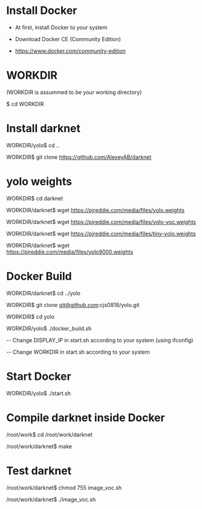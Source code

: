 # Install Docker
* At first, install Docker to your system

 * Download Docker CE (Community Edition)

  * https://www.docker.com/community-edition


# WORKDIR
(WORKDIR is assummed to be your working directory)

$ cd WORKDIR


# Install darknet
WORKDIR/yolo$ cd ..

WORKDIR$ git clone https://github.com/AlexeyAB/darknet


# yolo weights
WORKDIR$ cd darknet

WORKDIR/darknet$ wget https://pjreddie.com/media/files/yolo.weights

WORKDIR/darknet$ wget https://pjreddie.com/media/files/yolo-voc.weights

WORKDIR/darknet$ wget https://pjreddie.com/media/files/tiny-yolo.weights

WORKDIR/darknet$ wget https://pjreddie.com/media/files/yolo9000.weights


# Docker Build
WORKDIR/darknet$ cd ../yolo

WORKDIR$ git clone git@github.com:cjs0818/yolo.git

WORKDIR$ cd yolo

WORKDIR/yolo$ ./docker_build.sh

-- Change DISPLAY_IP in start.sh according to your system (using ifconfig)

-- Change WORKDIR in start.sh according to your system


# Start Docker
WORKDIR/yolo$ ./start.sh


# Compile darknet inside Docker
/root/work$ cd /root/work/darknet

/root/work/darknet$ make

# Test darknet
/root/work/darknet$ chmod 755 image_voc.sh

/root/work/darknet$ ./image_voc.sh
